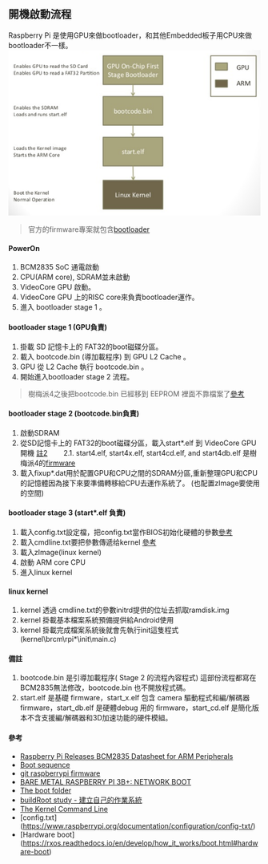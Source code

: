 ## 開機啟動流程

Raspberry Pi 是使用GPU來做bootloader，和其他Embedded板子用CPU來做bootloader不一樣。\
![Boot process](/documents/images/zo803Hq.png) 
> 官方的firmware專案就包含[bootloader](https://github.com/raspberrypi/firmware/tree/master/boot)

#### PowerOn
1. BCM2835 SoC 通電啟動 
2. CPU(ARM core), SDRAM並未啟動
3. VideoCore GPU 啟動。
4. VideoCore GPU 上的RISC core來負責bootloader運作。
5. 進入 bootloader stage 1 。

#### bootloader stage 1 (GPU負責)
1. 掛載 SD 記憶卡上的 FAT32的boot磁碟分區。
2. 載入 bootcode.bin (導加載程序) 到 GPU L2 Cache 。
3. GPU 從 L2 Cache 執行 bootcode.bin 。
4. 開始進入bootloader stage 2 流程。
> 樹梅派4之後把bootcode.bin 已經移到 EEPROM 裡面不靠檔案了[參考](https://www.raspberrypi.org/documentation/hardware/raspberrypi/booteeprom.md)

#### bootloader stage 2 (bootcode.bin負責)
1. 啟動SDRAM
2. 從SD記憶卡上的 FAT32的boot磁碟分區，載入start*.elf 到 VideoCore GPU 開機  [註2](https://github.com/02047788a/build-lineageOS-for-raspberry-pi/blob/master/documents/knowledge/linux-boot-process.md#%E5%82%99%E8%A8%BB) 
　　2.1. start4.elf, start4x.elf, start4cd.elf, and start4db.elf 是樹梅派4的[firmware](https://www.raspberrypi.org/documentation/configuration/boot_folder.md)
3. 載入fixup*.dat用於配置GPU和CPU之間的SDRAM分區,重新整理GPU和CPU的記憶體因為接下來要準備轉移給CPU去運作系統了。
(也配置zImage要使用的空間)


#### bootloader stage 3 (start*.elf 負責)
1. 載入config.txt設定檔，把config.txt當作BIOS初始化硬體的參數[參考](https://www.raspberrypi.org/documentation/configuration/config-txt/)
2. 載入cmdline.txt要把參數傳遞给kernel [參考](https://www.raspberrypi.org/documentation/configuration/cmdline-txt.md)
3. 載入zImage(linux kernel)
4. 啟動 ARM core CPU
5. 進入linux kernel

#### linux kernel
1. kernel 透過 cmdline.txt的參數initrd提供的位址去抓取ramdisk.img
2. kernel 掛載基本檔案系統預備提供給Android使用
3. kernel 掛載完成檔案系統後就會先執行init這隻程式(kernel\brcm\rpi*\init\main.c)

#### 備註
1. bootcode.bin 是引導加載程序( Stage 2 的流程內容程式) 這部份流程都寫在BCM2835無法修改，bootcode.bin 也不開放程式碼。
2. start.elf 是基礎 firmware，start_x.elf 包含 camera 驅動程式和編/解碼器 firmware，start_db.elf 是硬體debug 用的 firmware，start_cd.elf 是簡化版本不含支援編/解碼器和3D加速功能的硬件模組。

#### 參考
- [Raspberry Pi Releases BCM2835 Datasheet for ARM Peripherals](https://www.cnx-software.com/2012/02/07/raspberry-pi-releases-bcm2835-datasheet-for-arm-peripherals/) 
- [Boot sequence](https://www.raspberrypi.org/documentation/hardware/raspberrypi/bootmodes/bootflow.md)
- [git raspberrypi firmware](https://github.com/raspberrypi/firmware)
- [BARE METAL RASPBERRY PI 3B+: NETWORK BOOT](https://metebalci.com/blog/bare-metal-rpi3-network-boot/)
- [The boot folder](https://www.raspberrypi.org/documentation/configuration/boot_folder.md)
- [buildRoot study - 建立自己的作業系統](https://www.cntofu.com/book/46/raspberry_pi/buildroot_study_-_jian_li_zi_ji_de_zuo_ye_xi_tong.md)
- [The Kernel Command Line](https://www.raspberrypi.org/documentation/configuration/cmdline-txt.md)
- [config.txt] (https://www.raspberrypi.org/documentation/configuration/config-txt/)
- [Hardware boot] (https://rxos.readthedocs.io/en/develop/how_it_works/boot.html#hardware-boot)